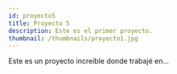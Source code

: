 ```yaml
---
id: proyecto5
title: Proyecto 5
description: Este es el primer proyecto.
thumbnail: /thumbnails/proyecto1.jpg
---
```

Este es un proyecto increíble donde trabajé en...
